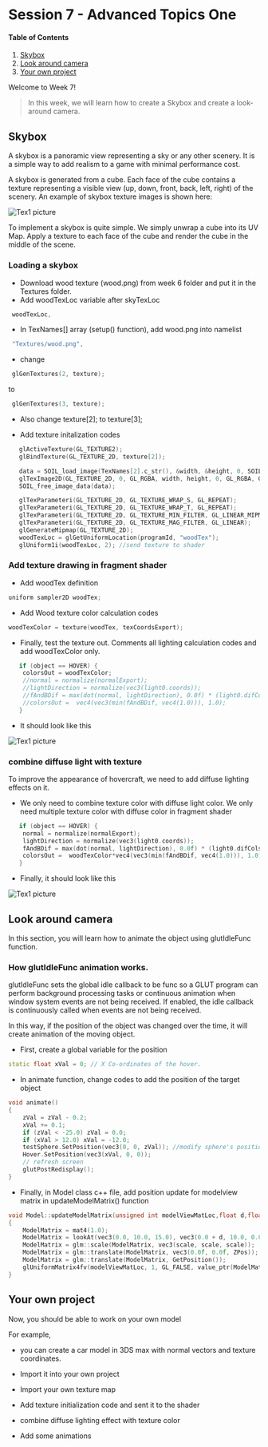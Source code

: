 # Session 7 - Advanced Topics One

#### Table of Contents
1. [Skybox](https://github.coventry.ac.uk/ac7020/212CR_TeachingMaterial/tree/master/Session%207#Skybox)
2. [Look around camera](https://github.coventry.ac.uk/ac7020/212CR_TeachingMaterial/tree/master/Session%207#Look-around-camera)
3. [Your own project](https://github.coventry.ac.uk/ac7020/212CR_TeachingMaterial/tree/master/Session%207#Your-own-project)

Welcome to Week 7! 

> In this week, we will learn how to create a Skybox and create a look-around camera.


## Skybox

A skybox is a panoramic view representing a sky or any other scenery. It is a simple way to add realism to a game with minimal performance cost.

A skybox is generated from a cube. Each face of the cube contains a texture representing a visible view (up, down, front, back, left, right) of the scenery.
An example of skybox texture images is shown here:

![Tex1 picture](https://github.coventry.ac.uk/ac7020/212CR_TeachingMaterial/blob/master/Session%207/Readme%20Pictures/Skybox.png)

To implement a skybox is quite simple. We simply unwrap a cube into its UV Map. Apply a texture to each face of the cube and render the cube in the middle of the scene.

### Loading a skybox

* Download wood texture (wood.png) from week 6 folder and put it in the Textures folder.
* Add woodTexLoc variable after skyTexLoc

```C++
 woodTexLoc,
```

* In TexNames[] array (setup() function), add wood.png into namelist


```C++
 "Textures/wood.png",
```

* change 

```C++
 glGenTextures(2, texture);
```

to 

```C++
 glGenTextures(3, texture);
```

* Also change texture[2];  to texture[3]; 

* Add texture initalization codes

```C++
   glActiveTexture(GL_TEXTURE2);
   glBindTexture(GL_TEXTURE_2D, texture[2]);

   data = SOIL_load_image(TexNames[2].c_str(), &width, &height, 0, SOIL_LOAD_RGBA);
   glTexImage2D(GL_TEXTURE_2D, 0, GL_RGBA, width, height, 0, GL_RGBA, GL_UNSIGNED_BYTE, data);
   SOIL_free_image_data(data);

   glTexParameteri(GL_TEXTURE_2D, GL_TEXTURE_WRAP_S, GL_REPEAT);
   glTexParameteri(GL_TEXTURE_2D, GL_TEXTURE_WRAP_T, GL_REPEAT);
   glTexParameteri(GL_TEXTURE_2D, GL_TEXTURE_MIN_FILTER, GL_LINEAR_MIPMAP_LINEAR);
   glTexParameteri(GL_TEXTURE_2D, GL_TEXTURE_MAG_FILTER, GL_LINEAR);
   glGenerateMipmap(GL_TEXTURE_2D);
   woodTexLoc = glGetUniformLocation(programId, "woodTex");
   glUniform1i(woodTexLoc, 2); //send texture to shader
```

### Add texture drawing in fragment shader

* Add woodTex definition

```C++
uniform sampler2D woodTex;
```

* Add Wood texture color calculation codes

```C++
woodTexColor = texture(woodTex, texCoordsExport);
```

* Finally, test the texture out. Comments all lighting calculation codes and add woodTexColor only.

```C++
   if (object == HOVER) {
    colorsOut = woodTexColor;
    //normal = normalize(normalExport);
    //lightDirection = normalize(vec3(light0.coords));
    //fAndBDif = max(dot(normal, lightDirection), 0.0f) * (light0.difCols * sphereFandB.difRefl); 
    //colorsOut =  vec4(vec3(min(fAndBDif, vec4(1.0))), 1.0);
   }
```

* It should look like this

![Tex1 picture](https://github.coventry.ac.uk/ac7020/212CR_TeachingMaterial/blob/master/Session%206/Readme%20Pictures/Texture.JPG)

### combine diffuse light with texture

To improve the appearance of hovercraft, we need to add diffuse lighting effects on it. 
 
* We only need to combine texture color with diffuse light color. 
We only need multiple texture color with diffuse color in fragment shader

```C++
   if (object == HOVER) {
    normal = normalize(normalExport);
    lightDirection = normalize(vec3(light0.coords));
    fAndBDif = max(dot(normal, lightDirection), 0.0f) * (light0.difCols * sphereFandB.difRefl); 
    colorsOut =  woodTexColor*vec4(vec3(min(fAndBDif, vec4(1.0))), 1.0);
   }
```

* Finally, it should look like this

![Tex1 picture](https://github.coventry.ac.uk/ac7020/212CR_TeachingMaterial/blob/master/Session%206/Readme%20Pictures/TextureLight.JPG)


## Look around camera

In this section, you will learn how to animate the object using glutIdleFunc function.


### How glutIdleFunc animation works. 

glutIdleFunc sets the global idle callback to be func so a GLUT program can perform background processing tasks or continuous
 animation when window system events are not being received. If enabled, the idle callback is continuously called when events are not being received. 

In this way, if the position of the object was changed over the time, it will create animation of the moving object.

* First, create a global variable for the position 

```C++
static float xVal = 0; // X Co-ordinates of the hover. 
```

* In animate function, change codes to add the position of the target object

```C++
void animate() 
{
	zVal = zVal - 0.2;
	xVal += 0.1;
	if (zVal < -25.0) zVal = 0.0;
	if (xVal > 12.0) xVal = -12.0;
	testSphere.SetPosition(vec3(0, 0, zVal)); //modify sphere's position
	Hover.SetPosition(vec3(xVal, 0, 0));
	// refresh screen 
	glutPostRedisplay();
}
```

* Finally, in Model class c++ file, add position update for modelview matrix in updateModelMatrix() function

```C++
void Model::updateModelMatrix(unsigned int modelViewMatLoc,float d,float scale,float ZPos)
{
	ModelMatrix = mat4(1.0);
	ModelMatrix = lookAt(vec3(0.0, 10.0, 15.0), vec3(0.0 + d, 10.0, 0.0), vec3(0.0, 1.0, 0.0)); //camera matrix, apply first
	ModelMatrix = glm::scale(ModelMatrix, vec3(scale, scale, scale));  //scale down the model
	ModelMatrix = glm::translate(ModelMatrix, vec3(0.0f, 0.0f, ZPos));
	ModelMatrix = glm::translate(ModelMatrix, GetPosition());
	glUniformMatrix4fv(modelViewMatLoc, 1, GL_FALSE, value_ptr(ModelMatrix));  //send modelview matrix to the shader
}
```

## Your own project

Now, you should be able to work on your own model 

For example, 

* you can create a car model in 3DS max with normal vectors and texture coordinates.

* Import it into your own project

* Import your own texture map

* Add texture initialization code and sent it to the shader

* combine diffuse lighting effect with texture color

* Add some animations





